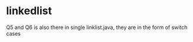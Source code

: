 linkedlist
==========
Q5 and Q6 is also there in single linklist.java, they are in the form of switch cases
